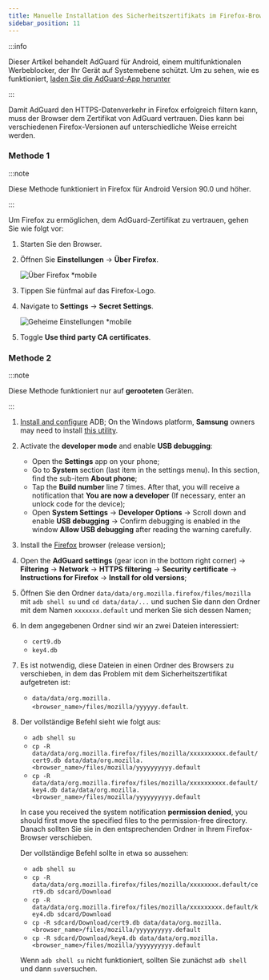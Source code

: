```yaml
---
title: Manuelle Installation des Sicherheitszertifikats im Firefox-Browser
sidebar_position: 11
---
```


:::info

Dieser Artikel behandelt AdGuard für Android, einem multifunktionalen Werbeblocker, der Ihr Gerät auf Systemebene schützt. Um zu sehen, wie es funktioniert, [laden Sie die AdGuard-App herunter](https://agrd.io/download-kb-adblock)

:::

Damit AdGuard den HTTPS-Datenverkehr in Firefox erfolgreich filtern kann, muss der Browser dem Zertifikat von AdGuard vertrauen. Dies kann bei verschiedenen Firefox-Versionen auf unterschiedliche Weise erreicht werden.

### Methode 1

:::note

Diese Methode funktioniert in Firefox für Android Version 90.0 und höher.

:::

Um Firefox zu ermöglichen, dem AdGuard-Zertifikat zu vertrauen, gehen Sie wie folgt vor:

1. Starten Sie den Browser.

1. Öffnen Sie **Einstellungen** → **Über Firefox**.

    ![Über Firefox *mobile](https://cdn.adtidy.org/content/kb/ad_blocker/android/solving_problems/firefox-certificates/ff_nightly_about_en.jpeg)

1. Tippen Sie fünfmal auf das Firefox-Logo.

1. Navigate to **Settings** → **Secret Settings**.

    ![Geheime Einstellungen *mobile](https://cdn.adtidy.org/content/kb/ad_blocker/android/solving_problems/firefox-certificates/ff_nightly_secret.jpeg)

1. Toggle **Use third party CA certificates**.

### Methode 2

:::note

Diese Methode funktioniert nur auf **gerooteten** Geräten.

:::

1. [Install and configure](https://www.xda-developers.com/install-adb-windows-macos-linux/) ADB; On the Windows platform, **Samsung** owners may need to install [this utility](https://developer.samsung.com/mobile/android-usb-driver.html).

1. Activate the **developer mode** and enable **USB debugging**:

    - Open the **Settings** app on your phone;
    - Go to **System** section (last item in the settings menu). In this section, find the sub-item **About phone**;
    - Tap the **Build number** line 7 times. After that, you will receive a notification that **You are now a developer** (If necessary, enter an unlock code for the device);
    - Open **System Settings** → **Developer Options** → Scroll down and enable **USB debugging** → Confirm debugging is enabled in the window **Allow USB debugging** after reading the warning carefully.

1. Install the [Firefox](https://www.mozilla.org/en-US/firefox/releases/) browser (release version);

1. Open the **AdGuard settings** (gear icon in the bottom right corner) → **Filtering** → **Network** → **HTTPS filtering** → **Security certificate** → **Instructions for Firefox** → **Install for old versions**;

1. Öffnen Sie den Ordner `data/data/org.mozilla.firefox/files/mozilla` mit `adb shell su` und `cd data/data/...` und suchen Sie dann den Ordner mit dem Namen `xxxxxxx.default` und merken Sie sich dessen Namen;

1. In dem angegebenen Ordner sind wir an zwei Dateien interessiert:

    - `cert9.db`
    - `key4.db`

1. Es ist notwendig, diese Dateien in einen Ordner des Browsers zu verschieben, in dem das Problem mit dem Sicherheitszertifikat aufgetreten ist:

    - `data/data/org.mozilla.<browser_name>/files/mozilla/yyyyyy.default`.

1. Der vollständige Befehl sieht wie folgt aus:

    - `adb shell su`
    - `cp -R data/data/org.mozilla.firefox/files/mozilla/xxxxxxxxxx.default/cert9.db data/data/org.mozilla.<browser_name>/files/mozilla/yyyyyyyyyy.default`
    - `cp -R data/data/org.mozilla.firefox/files/mozilla/xxxxxxxxxx.default/key4.db data/data/org.mozilla.<browser_name>/files/mozilla/yyyyyyyyyy.default`

    In case you received the system notification **permission denied**, you should first move the specified files to the permission-free directory. Danach sollten Sie sie in den entsprechenden Ordner in Ihrem Firefox-Browser verschieben.

    Der vollständige Befehl sollte in etwa so aussehen:

    - `adb shell su`
    - `cp -R data/data/org.mozilla.firefox/files/mozilla/xxxxxxxx.default/cert9.db sdcard/Download`
    - `cp -R data/data/org.mozilla.firefox/files/mozilla/xxxxxxxxx.default/key4.db sdcard/Download`
    - `cp -R sdcard/Download/cert9.db data/data/org.mozilla.<browser_name>/files/mozilla/yyyyyyyyyy.default`
    - `cp -R sdcard/Download/key4.db data/data/org.mozilla.<browser_name>/files/mozilla/yyyyyyyyyy.default`

    Wenn `adb shell su` nicht funktioniert, sollten Sie zunächst `adb shell` und dann `su`versuchen.
